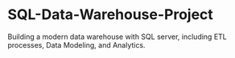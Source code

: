 # SQL-Data-Warehouse-Project
Building a modern data warehouse with SQL server, including ETL processes, Data Modeling, and Analytics.
